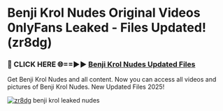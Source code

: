 # Benji Krol Nudes Original Videos 0nlyFans Leaked - Files Updated! (zr8dg)

<h3>🔴 CLICK HERE 🌐==►► <a href="https://tinyurl.com/4mcuefdz" rel="nofollow">Benji Krol Nudes Updated Files</a></h3>

Get Benji Krol Nudes and all content. Now you can access all videos and pictures of Benji Krol Nudes. New Updated Files 2025!

[![zr8dg](https://i.imgur.com/StAQSOY.gif)](https://tinyurl.com/4mcuefdz)
benji krol leaked nudes